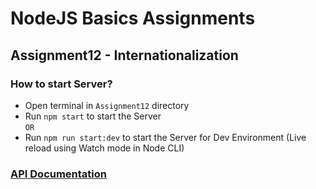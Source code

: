 # NodeJS Basics Assignments

## Assignment12 - Internationalization

### How to start Server?

- Open terminal in `Assignment12` directory
- Run `npm start` to start the Server    
`OR`
- Run `npm run start:dev` to start the Server for Dev Environment (Live reload using Watch mode in Node CLI)

### [API Documentation](https://documenter.getpostman.com/view/26536938/2s93RXtAok)